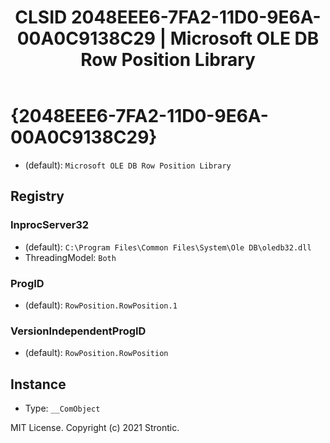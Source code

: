 ﻿---
title: "CLSID 2048EEE6-7FA2-11D0-9E6A-00A0C9138C29 | Microsoft OLE DB Row Position Library"
excerpt: What is COM-Object CLSID 2048EEE6-7FA2-11D0-9E6A-00A0C9138C29?
---

# {2048EEE6-7FA2-11D0-9E6A-00A0C9138C29}

* (default): `Microsoft OLE DB Row Position Library`

## Registry


### InprocServer32

* (default): `C:\Program Files\Common Files\System\Ole DB\oledb32.dll`
* ThreadingModel: `Both`

### ProgID

* (default): `RowPosition.RowPosition.1`

### VersionIndependentProgID

* (default): `RowPosition.RowPosition`

## Instance

* Type: `__ComObject`

MIT License. Copyright (c) 2021 Strontic.


